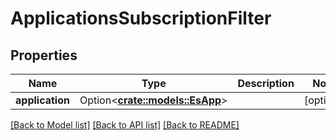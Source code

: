 # ApplicationsSubscriptionFilter

## Properties

Name | Type | Description | Notes
------------ | ------------- | ------------- | -------------
**application** | Option<[**crate::models::EsApp**](ES_App.md)> |  | [optional]

[[Back to Model list]](../README.md#documentation-for-models) [[Back to API list]](../README.md#documentation-for-api-endpoints) [[Back to README]](../README.md)


